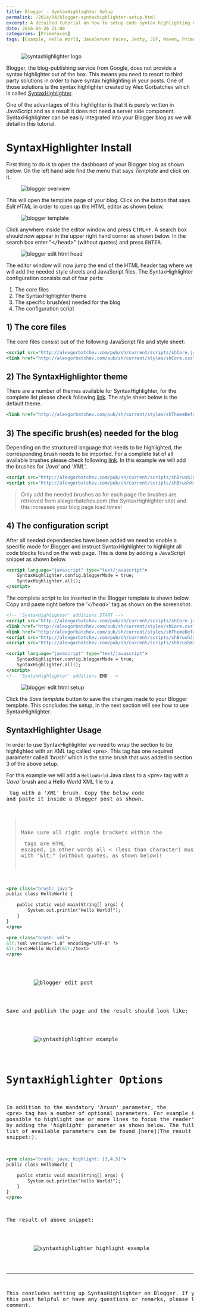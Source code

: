 ```yaml
---
title: Blogger - SyntaxHighlighter Setup
permalink: /2014/04/blogger-syntaxhighlighter-setup.html
excerpt: A detailed tutorial on how to setup code syntax highlighting on your Blogger blog.
date: 2016-04-26 21:00
categories: [PrimeFaces]
tags: [Example, Hello World, JavaServer Faces, Jetty, JSF, Maven, PrimeFaces, Project, Tutorial]
---
```


<figure>
    <img src="{{ site.url }}/assets/images/logos/syntaxhighlighter-logo.png" alt="syntaxhighlighter logo">
</figure>

Blogger, the blog-publishing service from Google, does not provide a syntax highlighter out of the box. This means you need to resort to third party solutions in order to have syntax highlighting in your posts. One of those solutions is the syntax highlighter created by Alex Gorbatchev which is called [SyntaxHighlighter](http://alexgorbatchev.com/SyntaxHighlighter/).

One of the advantages of this highlighter is that it is purely written in JavaScript and as a result it does not need a server side component. SyntaxHighlighter can be easily integrated into your Blogger blog as we will detail in this tutorial.

# SyntaxHighlighter Install

First thing to do is to open the dashboard of your Blogger blog as shown below. On the left hand side find the menu that says <var>Template</var> and click on it.

<figure>
    <img src="{{ site.url }}/assets/images/blogger/blogger-overview.png" alt="blogger overview">
</figure>

This will open the template page of your blog. Click on the button that says <var>Edit HTML</var> in order to open up the HTML editor as shown below.

<figure>
    <img src="{{ site.url }}/assets/images/blogger/blogger-template.png" alt="blogger template">
</figure>

Click anywhere inside the editor window and press <kbd>CTRL+F</kbd>. A search box should now appear in the upper right hand corner as shown below. In the search box enter "<kbd>&lt;/head&gt;</kbd>" (without quotes) and press <kbd>ENTER</kbd>.

<figure>
    <img src="{{ site.url }}/assets/images/blogger/blogger-edit-html-head.png" alt="blogger edit html head">
</figure>

The editor window will now jump the end of the HTML header tag where we will add the needed style sheets and JavaScript files. The SyntaxHighlighter configuration consists out of four parts:
1. The core files
2. The SyntaxHighlighter theme
3. The specific brush(es) needed for the blog
4. The configuration script

## 1) The core files

The core files consist out of the following JavaScript file and style sheet:

``` xml
<script src="http://alexgorbatchev.com/pub/sh/current/scripts/shCore.js" type="text/javascript"></script>
<link href="http://alexgorbatchev.com/pub/sh/current/styles/shCore.css" rel="stylesheet" type="text/css"></link>
```

## 2) The SyntaxHighlighter theme

There are a number of themes available for SyntaxHighlighter, for the complete list please check following [link](http://alexgorbatchev.com/SyntaxHighlighter/manual/themes/). The style sheet below is the default theme.

``` xml
<link href="http://alexgorbatchev.com/pub/sh/current/styles/shThemeDefault.css" rel="stylesheet" type="text/css" />
```

## 3) The specific brush(es) needed for the blog
Depending on the structured language that needs to be highlighted, the corresponding brush needs to be imported. For a complete list of all available brushes please check following [link](http://alexgorbatchev.com/SyntaxHighlighter/manual/brushes/). In this example we will add the brushes for <var>'Java'</var> and <var>'XML'</var>.

``` xml
<script src="http://alexgorbatchev.com/pub/sh/current/scripts/shBrushJava.js" type="text/javascript"></scrip>
<script src="http://alexgorbatchev.com/pub/sh/current/scripts/shBrushXml.js" type="text/javascript"></script>
```

> Only add the needed brushes as for each page the brushes are retrieved from alexgorbatchev.com (the SyntaxHighlighter site) and this increases your blog page load times!

## 4) The configuration script

After all needed dependencies have been added we need to enable a specific mode for Blogger and instruct SyntaxHighlighter to highlight all code blocks found on the web page. This is done by adding a JavaScript snippet as shown below.

``` xml
<script language="javascript" type="text/javascript">
    SyntaxHighlighter.config.bloggerMode = true;
    SyntaxHighlighter.all();
</script>
```

The complete script to be inserted in the Blogger template is shown below. Copy and paste right before the <var>'&lt;/head&gt;'</var> tag as shown on the screenshot.

``` xml
<!-- 'SyntaxHighlighter' additions START -->
<script src="http://alexgorbatchev.com/pub/sh/current/scripts/shCore.js" type="text/javascript"></script>
<link href="http://alexgorbatchev.com/pub/sh/current/styles/shCore.css" rel="stylesheet" type="text/css" />
<link href="http://alexgorbatchev.com/pub/sh/current/styles/shThemeDefault.css" rel="stylesheet" type="text/css" />
<script src="http://alexgorbatchev.com/pub/sh/current/scripts/shBrushJava.js" type="text/javascript"></script>
<script src="http://alexgorbatchev.com/pub/sh/current/scripts/shBrushXml.js" type="text/javascript"></script>

<script language="javascript" type="text/javascript">
    SyntaxHighlighter.config.bloggerMode = true;
    SyntaxHighlighter.all();
</script>
<!-- 'SyntaxHighlighter' additions END -->
```

<figure>
    <img src="{{ site.url }}/assets/images/blogger/blogger-edit-html-setup.png" alt="blogger edit html setup">
</figure>

Click the <var>Save template</var> button to save the changes made to your Blogger template. This concludes the setup, in the next section will see how to use SyntaxHighlighter.

## SyntaxHighlighter Usage

In order to use SyntaxHighlighter we need to wrap the section to be highlighted with an XML tag called &lt;pre&gt;. This tag has one required parameter called <var>'brush'</var> which is the same brush that was added in section 3 of the above setup.

For this example we will add a `HelloWorld` Java class to a &lt;pre&gt; tag with a <var>'Java'</var> brush and a Hello World XML file to a <pre> tag with a <var>'XML'</var> brush. Copy the below code and paste it inside a Blogger post as shown.

> Make sure all right angle brackets within the <pre> tags are HTML escaped, in other words all < (less than character) must be replaced with "&amp;lt;" (without quotes, as shown below)!

``` xml
<pre class="brush: java">
public class HelloWorld {

    public static void main(String[] args) {
        System.out.println("Hello World!");
    }
}
</pre>

<pre class="brush: xml">
&lt;?xml version="1.0" encoding="UTF-8" ?>
&lt;text>Hello World!&lt;/text>
</pre>
```

<figure>
    <img src="{{ site.url }}/assets/images/blogger/blogger-edit-post.png" alt="blogger edit post">
</figure>

Save and publish the page and the result should look like:

<figure>
    <img src="{{ site.url }}/assets/images/blogger/syntaxhighlighter-example.png" alt="syntaxhighlighter example">
</figure>

# SyntaxHighlighter Options

In addition to the mandatory <var>'brush'</var> parameter, the &lt;pre&gt; tag has a number of optional parameters. For example it is possible to highlight one or more lines to focus the reader's attention by adding the <var>'highlight'</var> parameter as shown below. The full list of available parameters can be found [here](The result of above snippet:).

``` xml
<pre class="brush: java; highlight: [3,4,5]">
public class HelloWorld {

    public static void main(String[] args) {
        System.out.println("Hello World!");
    }
}
</pre>
```

The result of above snippet:

<figure>
    <img src="{{ site.url }}/assets/images/blogger/syntaxhighlighter-highlight-example.png" alt="syntaxhighlighter highlight example">
</figure>

---

This concludes setting up SyntaxHighlighter on Blogger. If you found this post helpful or have any questions or remarks, please leave a comment.